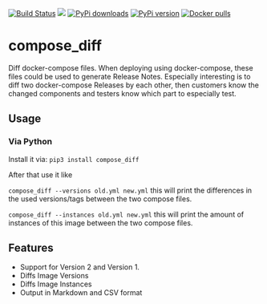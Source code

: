 [![Build Status](https://travis-ci.org/funkwerk/compose_diff.svg)](https://travis-ci.org/funkwerk/compose_diff)
[![](https://badge.imagelayers.io/funkwerk/compose_diff.svg)](https://imagelayers.io/?images=funkwerk/compose_diff:latest 'funkwerk/compose_diff')
[![PyPi downloads](https://img.shields.io/pypi/dm/compose_diff.svg)](https://pypi.python.org/pypi/compose_diff/)
[![PyPi version](https://img.shields.io/pypi/v/compose_diff.svg)](https://pypi.python.org/pypi/compose_diff/)
[![Docker pulls](https://img.shields.io/docker/pulls/funkwerk/compose_diff.svg)](https://hub.docker.com/r/funkwerk/compose_diff/)
# compose_diff

Diff docker-compose files.
When deploying using docker-compose, these files could be used to generate Release Notes.
Especially interesting is to diff two docker-compose Releases by each other, then customers know the changed components and testers know which part to especially test.

## Usage

### Via Python

Install it via:
`pip3 install compose_diff`

After that use it like

`compose_diff --versions old.yml new.yml`
this will print the differences in the used versions/tags between the two compose files.

`compose_diff --instances old.yml new.yml`
this will print the amount of instances of this image between the two compose files.

## Features

 - Support for Version 2 and Version 1.
 - Diffs Image Versions
 - Diffs Image Instances
 - Output in Markdown and CSV format
